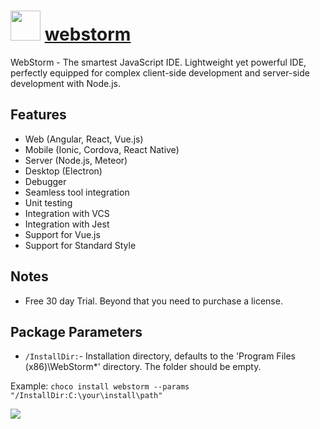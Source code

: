 # <img src="https://cdn.jsdelivr.net/gh/chocolatey-community/chocolatey-packages@8edfc93894e9bdd11deb36d1cbbfe8a47a7b013a/icons/webstorm.png" width="48" height="48"/> [webstorm](https://chocolatey.org/packages/webstorm)


WebStorm - The smartest JavaScript IDE. Lightweight yet powerful IDE, perfectly equipped for complex client-side development and server-side development with Node.js.

## Features

- Web (Angular, React, Vue.js)
- Mobile (Ionic, Cordova, React Native)
- Server (Node.js, Meteor)
- Desktop (Electron)
- Debugger
- Seamless tool integration
- Unit testing
- Integration with VCS
- Integration with Jest
- Support for Vue.js
- Support for Standard Style

## Notes

- Free 30 day Trial. Beyond that you need to purchase a license.

## Package Parameters
- `/InstallDir:`- Installation directory, defaults to the 'Program Files (x86)\WebStorm*' directory. The folder should be empty.

Example: `choco install webstorm --params "/InstallDir:C:\your\install\path"`

![](https://raw.githubusercontent.com/chocolatey/chocolatey-coreteampackages/master/automatic/webstorm/screenshot.png)
